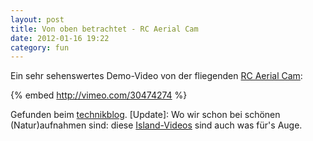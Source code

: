 ```yaml
---
layout: post
title: Von oben betrachtet - RC Aerial Cam
date: 2012-01-16 19:22
category: fun
---
```

Ein sehr sehenswertes Demo-Video von der fliegenden [RC Aerial Cam](http://www.rcaerialcam.com/Aerial_Video.html):

{% embed http://vimeo.com/30474274 %}

Gefunden beim [technikblog](http://www.technikblog.ch/2011/11/geniale-luftaufnahmen-mit-rc-aerial-cam/#comments). [Update]: Wo wir schon bei schönen (Natur)aufnahmen sind: diese [Island-Videos](http://www.dertagundich.de/shutter-island-von-team-nine/) sind auch was für's Auge. 
